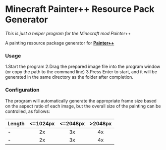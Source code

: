 # Minecraft Painter++ Resource Pack Generator 
*This is just a helper program for the Minecraft mod Painter++*

A painting resource package generator for **[Painter++](https://www.curseforge.com/minecraft/mc-mods/paintings)**

### Usage
1.Start the program
2.Drag the prepared image file into the program window (or copy the path to the command line)
3.Press Enter to start, and it will be generated in the same directory as the folder after completion.

### Configuration
The program will automatically generate the appropriate frame size based on the aspect ratio of each image, but the overall size of the painting can be controlled, as follows:

| Length | <=1024px | <=2048px | >2048px
|-| :-: | :-: | :-: |
|-| 2x | 3x | 4x |
|-| 2x | 3x | 4x |